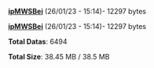 [**ipMWSBei**](/data/ipMWSBei.txt) (26/01/23 - 15:14)- 12297 bytes

[**ipMWSBei**](/data/ipMWSBei.txt) (26/01/23 - 15:14)- 12297 bytes

**Total Datas**: 6494

**Total Size**: 38.45 MB / 38.5 MB